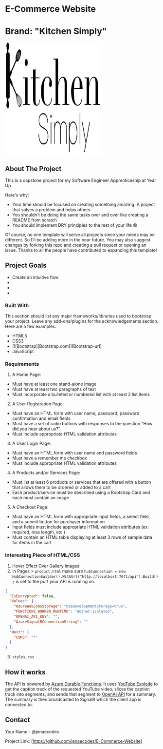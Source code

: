 # E-Commerce Website
# Brand: "Kitchen Simply"


<img src="images/KS.png" alt="Logo" width="320" height="370">

## About The Project

This is a capstone project for my Software Engineer Apprenticeship at Year Up.

Here's why:
* Your time should be focused on creating something amazing. A project that solves a problem and helps others
* You shouldn't be doing the same tasks over and over like creating a README from scratch
* You should implement DRY principles to the rest of your life :smile:

Of course, no one template will serve all projects since your needs may be different. So I'll be adding more in the near future. You may also suggest changes by forking this repo and creating a pull request or opening an issue. Thanks to all the people have contributed to expanding this template!

## Project Goals

- Create an intuitive flow
- 
- 
- 

### Built With

This section should list any major frameworks/libraries used to bootstrap your project. Leave any add-ons/plugins for the acknowledgements section. Here are a few examples.

* HTML5
* CSS3
* [![Bootstrap][Bootstrap.com]][Bootstrap-url]
* JavaScript

### Requirements

1. A Home Page:
- Must have at least one stand-alone image
- Must have at least two paragraphs of text
- Must incorporate a bulleted or numbered list with at least 2 list items

2. A User Registration Page:
- Must have an HTML form with user name, password, password confirmation and email fields
- Must have a set of radio buttons with responses to the question "How did you hear about us?"
- Must include appropriate HTML validation attributes

3. A User Login Page:
- Must have an HTML form with user name and password fields
- Must have a remember me checkbox
- Must include appropriate HTML validation attributes

4. A Products and/or Services Page:
- Must list at least 6 products or services that are offered with a button that allows them to be ordered or added to a cart
- Each product/service must be described using a Bootstrap Card and each must contain an image

5. A Checkout Page:
- Must have an HTML form with appropriate input fields, a select field, and a submit button for purchaser information
- Input fields must include appropriate HTML validation attributes (ex: required, max length, etc.)
- Must contain an HTML table displaying at least 3 rows of sample data for items in the cart

### Interesting Piece of HTML/CSS

1. Hover Effect Over Gallery Images
2. In Pages > `product.html` make sure `hubConnection = new HubConnectionBuilder().WithUrl("http://localhost:7071/api").Build();` is set to the port your API is running on.


  ```json
  {
    "IsEncrypted": false,
    "Values": {
      "AzureWebJobsStorage": "UseDevelopmentStorage=true",
      "FUNCTIONS_WORKER_RUNTIME": "dotnet-isolated",
      "OPENAI_API_KEY": "",
      "AzureSignalRConnectionString": ""
    },
    "Host": {
      "CORS": "*"
    }
  }
  ```
  3. `styles.css`

## How it works

The API is powered by [Azure Durable Functions](https://learn.microsoft.com/azure/azure-functions/durable/durable-functions-overview?tabs=csharp-inproc). It uses [YouTube Explode](https://github.com/Tyrrrz/YoutubeExplode) to get the caption track of the requested YouTube video, slices the caption track into segments, and sends that segment to [OpenAI API](https://platform.openai.com/docs/models/gpt-3-5) for a summary. The summary is then broadcasted to SignalR which the client app is connected to.


## Contact

Your Name - @jenaecodes

Project Link: [https://github.com/jenaecodes/E-Commerce-Website]
